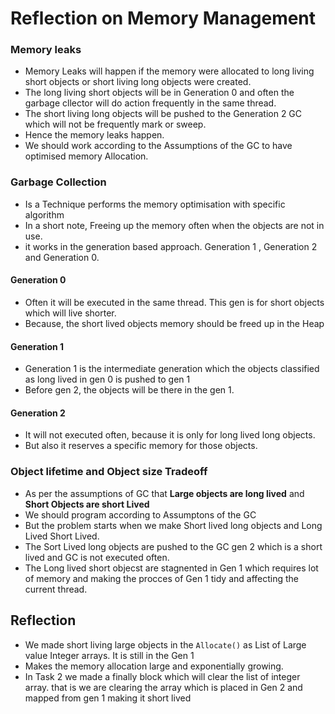# Reflection on Memory Management

### Memory leaks

- Memory Leaks will happen if the memory were allocated to long living short objects or short living long objects were created. 
- The long living short objects will be in Generation 0 and often the garbage cllector will do action frequently in the same thread. 
- The short living long objects will be pushed to the Generation 2 GC which will not be frequently mark or sweep. 
- Hence the memory leaks happen. 
- We should work according to the Assumptions of the GC to have optimised memory Allocation.

### Garbage Collection

- Is a  Technique performs the memory optimisation with specific algorithm
- In a short note, Freeing up the memory often when the objects are not in use. 
- it works in the generation based approach. Generation 1 , Generation 2 and Generation 0.

#### Generation 0 
- Often it will be executed in the same thread. This gen is for short objects which will live shorter.
- Because, the short lived objects memory should be freed up in the Heap

#### Generation 1
- Generation 1 is the intermediate generation which the objects classified as long lived in gen 0 is pushed to gen 1
- Before gen 2, the objects will be there in the gen 1. 

#### Generation 2 
- It will not executed often, because it is only for long lived long objects. 
- But also it reserves a specific memory for those objects. 

### Object lifetime and Object size Tradeoff

- As per the assumptions of GC that 
**Large objects are long lived** and **Short Objects are short Lived**
- We should program according to Assumptons of the GC
- But the problem starts when we make Short lived long objects and Long Lived Short Lived.
- The Sort Lived long objects are pushed to the GC gen 2 which is a short lived and GC is not executed often.
- The Long lived short objecst are stagnented in Gen 1 which requires lot of memory and making the procces of Gen 1 tidy and affecting the current thread. 

## Reflection

- We made short living large objects in the `Allocate()` as List of Large value Integer arrays. It is still in the Gen 1
- Makes the memory allocation large and exponentially growing. 
- In Task 2 we made a finally block which will clear the list of integer array. that is we are clearing the array which is placed in Gen 2 and mapped from gen 1 making it short lived